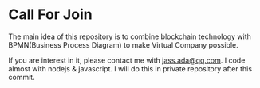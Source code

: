 # Call For Join

The main idea of this repository is to combine blockchain technology with BPMN(Business Process Diagram) to make Virtual Company possible.

If you are interest in it, please contact me with jass.ada@qq.com. I code almost with nodejs & javascript. I will do this in private repository after this commit.